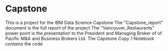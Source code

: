 # Capstone
This is a project for the IBM Data Science Capstone
The "Capstone_report" document is the full report of the project
The "Vancouver_Restaurants" power point is the presentation to the President and Managing Broker of of Pacific M&A and Business Brokers Ltd.
The Capstone Copy 1 Notebook contains the code
